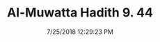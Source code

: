 ---
title        : "Al-Muwatta Hadith 9. 44"
date         : 7/25/2018 12:29:23 PM
draft        : false
type         : "hadith"
layout       : "hadith"
BookCode     : "AMH"
VolumeNumber : "9"
HadithNumber : "44"
categories  :  ["Prayer, Shortening - The Sutra of a Man Praying on a Journey"]
---